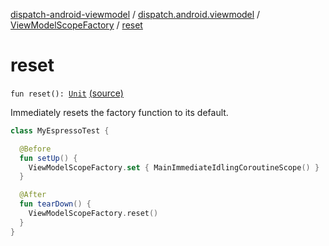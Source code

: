 [dispatch-android-viewmodel](../../index.md) / [dispatch.android.viewmodel](../index.md) / [ViewModelScopeFactory](index.md) / [reset](./reset.md)

# reset

`fun reset(): `[`Unit`](https://kotlinlang.org/api/latest/jvm/stdlib/kotlin/-unit/index.html) [(source)](https://github.com/RBusarow/Dispatch/tree/master/dispatch-android-viewmodel/src/main/java/dispatch/android/viewmodel/ViewModelScopeFactory.kt#L59)

Immediately resets the factory function to its default.

``` kotlin
class MyEspressoTest {

  @Before
  fun setUp() {
    ViewModelScopeFactory.set { MainImmediateIdlingCoroutineScope() }
  }

  @After
  fun tearDown() {
    ViewModelScopeFactory.reset()
  }
}
```

